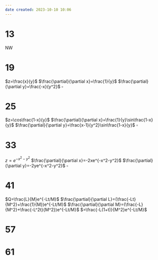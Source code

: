 ```yaml
---
date created: 2023-10-10 10:06
---
```


# 13

NW

# 19

$z=\frac{x}{y}$
$\frac{\partial}{\partial x}=\frac{1}{y}$
$\frac{\partial}{\partial y}=\frac{-x}{y^2}$
$\square$

# 25

$z=\cos\frac{1-x}{y}$
$\frac{\partial}{\partial x}=\frac{1}{y}\sin\frac{1-x}{y}$
$\frac{\partial}{\partial y}=\frac{x-1}{y^2}\sin\frac{1-x}{y}$
$\square$

# 33

$z=e^{-x^2-y^2}$
$\frac{\partial}{\partial x}=-2xe^{-x^2-y^2}$
$\frac{\partial}{\partial y}=-2ye^{-x^2-y^2}$
$\square$

# 41

$Q=\frac{L}{M}e^{-Lt/M}$
$\frac{\partial}{\partial L}=(\frac{-Lt}{M^2}+\frac{1}{M})e^{-Lt/M}$
$\frac{\partial}{\partial M}=(\frac{-L}{M^2}+\frac{-L^2t}{M^2})e^{-Lt/M}$
$=\frac{-L(1+t)}{M^2}e^{-Lt/M}$


# 57

# 61
